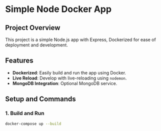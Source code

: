 # Simple Node Docker App

## Project Overview

This project is a simple Node.js app with Express, Dockerized for ease of deployment and development.

## Features

- **Dockerized**: Easily build and run the app using Docker.
- **Live Reload**: Develop with live-reloading using `nodemon`.
- **MongoDB Integration**: Optional MongoDB service.

## Setup and Commands

### 1. Build and Run

```bash
docker-compose up --build
